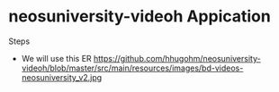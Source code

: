 # neosuniversity-videoh Appication

Steps

- We will use this ER
https://github.com/hhugohm/neosuniversity-videoh/blob/master/src/main/resources/images/bd-videos-neosuniversity_v2.jpg

